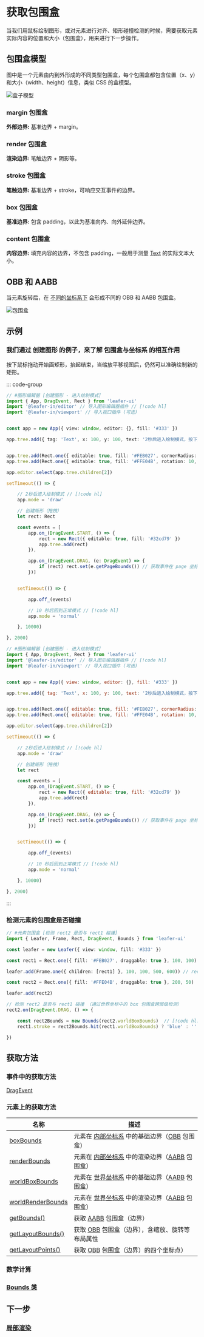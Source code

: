 # 获取包围盒

当我们用鼠标绘制图形，或对元素进行对齐、矩形碰撞检测的时候，需要获取元素实际内容的位置和大小（包围盒），用来进行下一步操作。

## 包围盒模型

图中是一个元素由内到外形成的不同类型包围盒，每个包围盒都包含位置（x、y）和大小（width、height）信息，类似 CSS 的盒模型。

![盒子模型](/svg/bounds.svg)

### margin 包围盒

**外部边界:** 基准边界 + margin。

### render 包围盒

**渲染边界:** 笔触边界 + 阴影等。

### stroke 包围盒

**笔触边界:** 基准边界 + stroke，可响应交互事件的边界。

### box 包围盒

**基准边界:** 包含 padding，以此为基准向内、向外延伸边界。

### content 包围盒

**内容边界:** 填充内容的边界，不包含 padding，一般用于测量 [Text](/reference/display/Text.md) 的实际文本大小。

## OBB 和 AABB

当元素旋转后，在 [不同的坐标系下](./coordinate.md) 会形成不同的 OBB 和 AABB 包围盒。

![包围盒](/svg/obb-aabb.svg)

<!--
### 内部坐标系边界

以元素自身为起点（0，0），由元素的宽高、路径形成的内部边界。

已提供了 [获取属性](/reference/UI/bounds.md#boxbounds-iboundsdata) 与 [获取方法](/reference/UI/bounds.md#关键方法)。

### 本地坐标系边界

以父元素为起点（0，0），将内部边界与 [localTransform](/reference/UI/transform.md#localtransform-imatrixdata) 相乘而来，会受元素的 x、y、scaleX、scaleY、rotation 影响。

已提供了[获取方法](/reference/UI/bounds.md#关键方法)。

### 世界坐标系边界

以画布左上角为起点（0，0），将内部边界与 [worldTransform](/reference/UI/transform.md#worldtransform-imatrixdata) 相乘而来，会受元素及中间层级元素的 x、y、scaleX、scaleY、rotation 影响。

已提供了 [获取属性](/reference/UI/bounds.md#boxbounds-iboundsdata) 与 [获取方法](/reference/UI/bounds.md#关键方法)。 -->

## 示例

### 我们通过 创建图形 的例子，来了解 包围盒与坐标系 的相互作用

按下鼠标拖动开始画矩形，抬起结束，当缩放平移视图后，仍然可以准确绘制新的矩形。

::: code-group
```ts
// #图形编辑器 [创建图形 - 进入绘制模式]
import { App, DragEvent, Rect } from 'leafer-ui'
import '@leafer-in/editor' // 导入图形编辑器插件 // [!code hl] 
import '@leafer-in/viewport' // 导入视口插件 (可选)


const app = new App({ view: window, editor: {}, fill: '#333' })

app.tree.add({ tag: 'Text', x: 100, y: 100, text: '2秒后进入绘制模式，按下鼠标拖动可创建矩形，10 秒后再回到正常模式', fill: '#999', fontSize: 16 })


app.tree.add(Rect.one({ editable: true, fill: '#FEB027', cornerRadius: [20, 0, 0, 20] }, 100, 300))
app.tree.add(Rect.one({ editable: true, fill: '#FFE04B', rotation: 10, cornerRadius: [0, 20, 20, 0] }, 300, 300))

app.editor.select(app.tree.children[2])

setTimeout(() => {

    // 2秒后进入绘制模式 // [!code hl]
    app.mode = 'draw'

    // 创建矩形（拖拽）
    let rect: Rect

    const events = [
        app.on_(DragEvent.START, () => {
            rect = new Rect({ editable: true, fill: '#32cd79' })
            app.tree.add(rect)
        }),

        app.on_(DragEvent.DRAG, (e: DragEvent) => {
            if (rect) rect.set(e.getPageBounds()) // 获取事件在 page 坐标系中绘制形成的包围盒  // [!code hl]
        })]


    setTimeout(() => {

        app.off_(events)

        // 10 秒后回到正常模式 // [!code hl]
        app.mode = 'normal'

    }, 10000)

}, 2000)

```
```js
// #图形编辑器 [创建图形 - 进入绘制模式]
import { App, DragEvent, Rect } from 'leafer-ui'
import '@leafer-in/editor' // 导入图形编辑器插件 // [!code hl] 
import '@leafer-in/viewport' // 导入视口插件 (可选)


const app = new App({ view: window, editor: {}, fill: '#333' })

app.tree.add({ tag: 'Text', x: 100, y: 100, text: '2秒后进入绘制模式，按下鼠标拖动可创建矩形，10 秒后再回到正常模式', fill: '#999', fontSize: 16 })


app.tree.add(Rect.one({ editable: true, fill: '#FEB027', cornerRadius: [20, 0, 0, 20] }, 100, 300))
app.tree.add(Rect.one({ editable: true, fill: '#FFE04B', rotation: 10, cornerRadius: [0, 20, 20, 0] }, 300, 300))

app.editor.select(app.tree.children[2])

setTimeout(() => {

    // 2秒后进入绘制模式 // [!code hl]
    app.mode = 'draw'

    // 创建矩形（拖拽）
    let rect

    const events = [
        app.on_(DragEvent.START, () => {
            rect = new Rect({ editable: true, fill: '#32cd79' })
            app.tree.add(rect)
        }),

        app.on_(DragEvent.DRAG, (e) => {
            if (rect) rect.set(e.getPageBounds()) // 获取事件在 page 坐标系中绘制形成的包围盒  // [!code hl]
        })]


    setTimeout(() => {

        app.off_(events)

        // 10 秒后回到正常模式 // [!code hl]
        app.mode = 'normal'

    }, 10000)

}, 2000)

```
:::

### 检测元素的包围盒是否碰撞

```ts
// #元素包围盒 [检测 rect2 是否与 rect1 碰撞]
import { Leafer, Frame, Rect, DragEvent, Bounds } from 'leafer-ui'

const leafer = new Leafer({ view: window, fill: '#333' })

const rect1 = Rect.one({ fill: '#FEB027', draggable: true }, 100, 100)

leafer.add(Frame.one({ children: [rect1] }, 100, 100, 500, 600)) // rect1 在 frame 内

const rect2 = Rect.one({ fill: '#FFE04B', draggable: true }, 200, 50)  // rect2 在 frame 外

leafer.add(rect2)

// 检测 rect2 是否与 rect1 碰撞 （通过世界坐标中的 box 包围盒跨层级检测）
rect2.on(DragEvent.DRAG, () => {

    const rect2Bounds = new Bounds(rect2.worldBoxBounds)  // [!code hl:2]
    rect1.stroke = rect2Bounds.hit(rect1.worldBoxBounds) ? 'blue' : '' // 碰撞则显示蓝色边框

})
```

## 获取方法

### 事件中的获取方法

[DragEvent](/reference/event/ui/Drag.md#拖拽区域)

### 元素上的获取方法

| 名称                                                                                                                                                | 描述                                                                                                                       |
| --------------------------------------------------------------------------------------------------------------------------------------------------- | -------------------------------------------------------------------------------------------------------------------------- |
| [boxBounds](/reference/UI/bounds.md#boxbounds-iboundsdata)                                                                                          | 元素在 [内部坐标系](/guide/advanced/coordinate.md) 中的基础边界（[OBB](/reference/UI/bounds.md) 包围盒）                   |
| [renderBounds](/reference/UI/bounds.md#renderbounds-iboundsdata)                                                                                    | 元素在 [内部坐标系](/guide/advanced/coordinate.md) 中的渲染边界（[AABB](/reference/UI/bounds.md) 包围盒）                  |
| [worldBoxBounds](/reference/UI/bounds.md#worldboxbounds-iboundsdata)                                                                                | 元素在 [世界坐标系](/guide/advanced/coordinate.md#world-世界坐标系) 中的基础边界（[AABB](/reference/UI/bounds.md) 包围盒） |
| [worldRenderBounds](/reference/UI/bounds.md#worldrenderbounds-iboundsdata)                                                                          | 元素在 [世界坐标系](/guide/advanced/coordinate.md#world-世界坐标系) 中的渲染边界（[AABB](/reference/UI/bounds.md) 包围盒） |
| [getBounds()](/reference/UI/bounds.md#getbounds-type-iboundstype-box-relative-ilocationtype-ui-world-iboundsdata)                                   | 获取 [AABB](/reference/UI/bounds.md) 包围盒（边界）                                                                        |
| [getLayoutBounds()](/reference/UI/bounds.md#getlayoutbounds-type-iboundstype-box-relative-ilocationtype-ui-world-unscale-boolean-ilayoutboundsdata) | 获取 [OBB](/reference/UI/bounds.md) 包围盒（边界），含缩放、旋转等布局属性                                                 |
| [getLayoutPoints()](/reference/UI/bounds.md#getlayoutpoints-type-iboundstype-box-relative-ilocationtype-ui-world-ipointdata)                        | 获取 [OBB](/reference/UI/bounds.md) 包围盒（边界）的四个坐标点）                                                           |

### 数学计算

### [Bounds 类](/reference/math/Bounds.md)

## 下一步

### [局部渲染](/guide/advanced/partRender.md)
